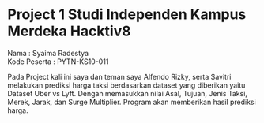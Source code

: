 # Project 1 Studi Independen Kampus Merdeka Hacktiv8

Nama : Syaima Radestya <br>
Kode Peserta : PYTN-KS10-011

Pada Project kali ini saya dan teman saya Alfendo Rizky, serta Savitri melakukan prediksi harga taksi berdasarkan dataset yang diberikan yaitu Dataset Uber vs Lyft. Dengan memasukkan nilai Asal, Tujuan, Jenis Taksi, Merek, Jarak, dan Surge Multiplier. Program akan memberikan hasil prediksi harga.
